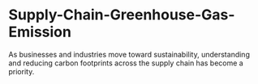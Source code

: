 # Supply-Chain-Greenhouse-Gas-Emission
 As businesses and industries move toward sustainability, understanding and reducing carbon footprints across the supply chain has become a priority.
